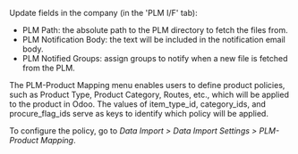 Update fields in the company (in the 'PLM I/F' tab):

- PLM Path: the absolute path to the PLM directory to fetch the files
  from.
- PLM Notification Body: the text will be included in the notification
  email body.
- PLM Notified Groups: assign groups to notify when a new file is
  fetched from the PLM.

The PLM-Product Mapping menu enables users to define product policies,
such as Product Type, Product Category, Routes, etc., which will be
applied to the product in Odoo. The values of item_type_id,
category_ids, and procure_flag_ids serve as keys to identify which
policy will be applied.

To configure the policy, go to *Data Import \> Data Import Settings \>
PLM-Product Mapping*.
